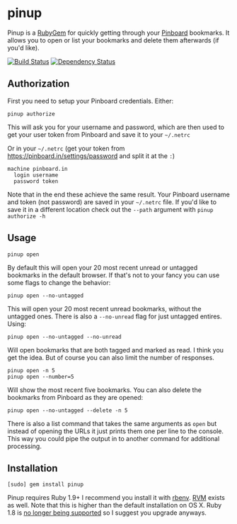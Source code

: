 # pinup

Pinup is a [RubyGem](http://rubygems.org/) for quickly getting through your [Pinboard](https://pinboard.in) bookmarks. It allows you to open or list your bookmarks and delete them afterwards (if you'd like).

[![Build Status](https://travis-ci.org/Keithbsmiley/pinup.png?branch=master)](https://travis-ci.org/Keithbsmiley/pinup)
[![Dependency Status](https://gemnasium.com/Keithbsmiley/pinup.png)](https://gemnasium.com/Keithbsmiley/pinup)

## Authorization

First you need to setup your Pinboard credentials. Either:

```
pinup authorize
```

This will ask you for your username and password, which are then used to get your user token from Pinboard and save it to your `~/.netrc`

Or in your `~/.netrc` (get your token from <https://pinboard.in/settings/password> and split it at the `:`)

```
machine pinboard.in
  login username
  password token
```

Note that in the end these achieve the same result. Your Pinboard username and token (not password) are saved in your `~/.netrc` file. If you'd like to save it in a different location check out the `--path` argument with `pinup authorize -h`


## Usage

```
pinup open
```

By default this will open your 20 most recent unread or untagged bookmarks in the default browser. If that's not to your fancy you can use some flags to change the behavior:

```
pinup open --no-untagged
```

This will open your 20 most recent unread bookmarks, without the untagged ones. There is also a `--no-unread` flag for just untagged entires. Using:

```
pinup open --no-untagged --no-unread
```

Will open bookmarks that are both tagged and marked as read. I think you get the idea. But of course you can also limit the number of responses.

```
pinup open -n 5
pinup open --number=5
```

Will show the most recent five bookmarks. You can also delete the bookmarks from Pinboard as they are opened:

```
pinup open --no-untagged --delete -n 5
```

There is also a list command that takes the same arguments as `open` but instead of opening the URLs it just prints them one per line to the console. This way you could pipe the output in to another command for additional processing.

## Installation

```
[sudo] gem install pinup
```

Pinup requires Ruby 1.9+ I recommend you install it with [rbenv](https://github.com/sstephenson/rbenv/). [RVM](https://rvm.io/) exists as well. Note that this is higher than the default installation on OS X. Ruby 1.8 is [no longer being supported](http://www.ruby-lang.org/en/news/2011/10/06/plans-for-1-8-7/) so I suggest you upgrade anyways.


